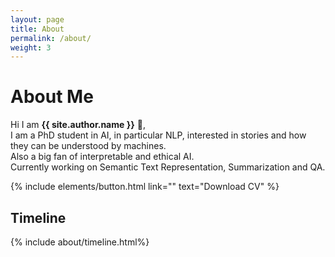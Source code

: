 ```yaml
---
layout: page
title: About
permalink: /about/
weight: 3
---
```


# **About Me**

Hi I am **{{ site.author.name }}** :wave:,<br>
I am a PhD student in AI, in particular NLP, interested in stories and how they can be understood by machines.<br> 
Also a big fan of interpretable and ethical AI.<br>
Currently working on Semantic Text Representation, Summarization and QA.

<!--
<div class="row">
{% include about/skills.html title="Obsession levels" source=site.data.time-spent %}
{% include about/skills.html title="<br>" source=site.data.time-spent-2 %}
</div>
-->

<p class="text-center">
{% include elements/button.html link="" text="Download CV" %}
</p>

## **Timeline**

<div class="row">
{% include about/timeline.html%}
</div>